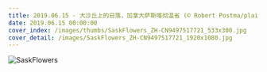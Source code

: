 ```yaml
---
title: 2019.06.15 - 大沙丘上的日落，加拿大萨斯喀彻温省 (© Robert Postma/plainpicture)
date: 2019.06.15 00:00:00
cover_index: /images/thumbs/SaskFlowers_ZH-CN9497517721_533x300.jpg
cover_detail: /images/SaskFlowers_ZH-CN9497517721_1920x1080.jpg
---
```


![SaskFlowers](/images/SaskFlowers_ZH-CN9497517721_1920x1080.jpg)
